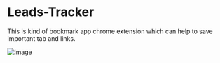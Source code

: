 # Leads-Tracker
This is kind of bookmark app chrome extension which can help to save important tab and links.

![image](https://user-images.githubusercontent.com/75431265/125602663-aee35917-18c6-4b03-8cf6-f55bd1daa7d4.png)

